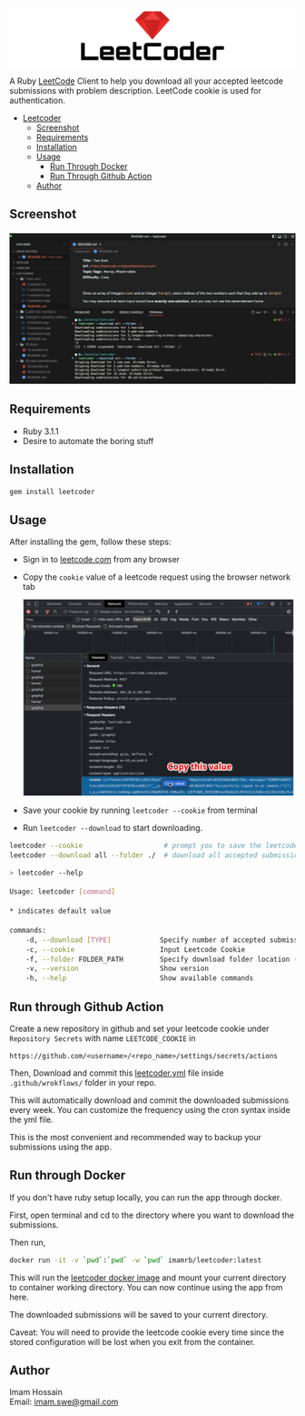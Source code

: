 <p align="center">
  <img src="./spec/cassettes/leetcoder.png" alt="leetcoder"/>
</p>

A Ruby [LeetCode](https://www.leetcode.com) Client to help you download all your accepted leetcode submissions with problem description. LeetCode cookie is used for authentication.

- [Leetcoder](#)
  - [Screenshot](#screenshot)
  - [Requirements](#requirements)
  - [Installation](#installation)
  - [Usage](#usage)
    - [Run Through Docker](#run-through-docker)
    - [Run Through Github Action](#run-through-github-action)
  - [Author](#author)

## Screenshot

![screenshot](./spec/cassettes/leetcoder_screenshot.png)

## Requirements
  - Ruby 3.1.1
  - Desire to automate the boring stuff

## Installation

```bash
gem install leetcoder
```

## Usage

After installing the gem, follow these steps:

 - Sign in to [leetcode.com](www.leetcode.com) from any browser
 - Copy the `cookie` value of a leetcode request using the browser network tab

   ![leetcode cookie](./spec/cassettes/leetcode%20cookie.jpg)

 - Save your cookie by running `leetcoder --cookie` from terminal
 - Run `leetcoder --download` to start downloading.

```bash
leetcoder --cookie                    # prompt you to save the leetcode cookie
leetcoder --download all --folder ./  # download all accepted submissions in current folder
```

```bash
> leetcoder --help

Usage: leetcoder [command]

* indicates default value

commands:
    -d, --download [TYPE]            Specify number of accepted submission to download per problem (*one, all)
    -c, --cookie                     Input Leetcode Cookie
    -f, --folder FOLDER_PATH         Specify download folder location (* <current_directory>/leetcode)
    -v, --version                    Show version
    -h, --help                       Show available commands
```

## Run through Github Action

Create a new repository in github and set your leetcode cookie under `Repository Secrets` with name `LEETCODE_COOKIE` in

```text
https://github.com/<username>/<repo_name>/settings/secrets/actions
```

Then, Download and commit this [leetcoder.yml](./leetcoder.yml) file inside `.github/wrokflows/` folder in your repo.

This will automatically download and commit the downloaded submissions every week.
You can customize the frequency using the cron syntax inside the yml file.

This is the most convenient and recommended way to backup your submissions using the app.

## Run through Docker

If you don't have ruby setup locally, you can run the app through docker.

First, open terminal and cd to the directory where you want to download the submissions.

Then run,

```bash
docker run -it -v `pwd`:`pwd` -w `pwd` imamrb/leetcoder:latest
```

This will run the [leetcoder docker image](https://hub.docker.com/repository/docker/imamrb/leetcoder) and mount your current directory to container working directory. You can now continue using the app from here.

The downloaded submissions will be saved to your current directory.

Caveat: You will need to provide the leetcode cookie every time since the stored configuration will be lost when you exit from the container.

## Author

Imam Hossain <br>
Email: imam.swe@gmail.com
